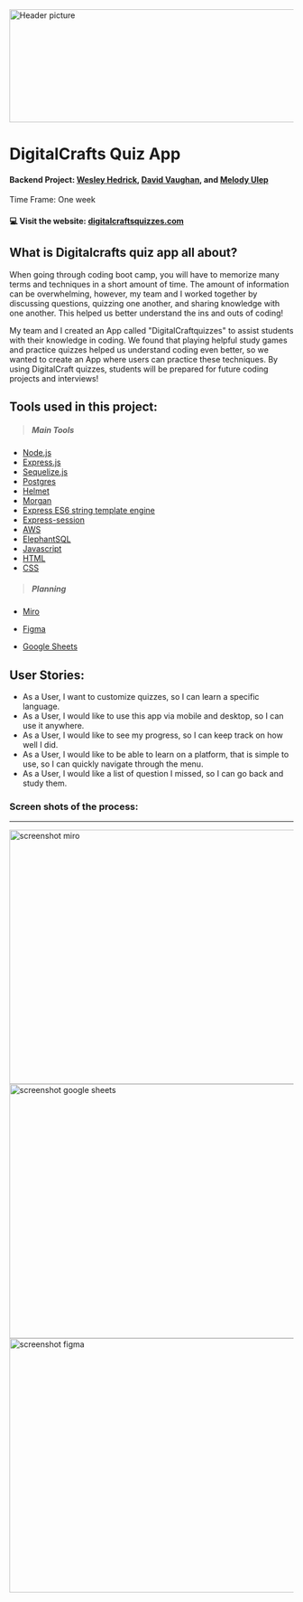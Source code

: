 <img src="https://github.com/wesleyhedrick/DigitalCraftsQuizApp/blob/master/public/stylesheets/images/readme-banner.png" width="800" height="200" alt="Header picture" />

# DigitalCrafts Quiz App



#### **Backend Project:** [Wesley Hedrick](https://github.com/wesleyhedrick), [David Vaughan](https://github.com/davidvaughan86), and [Melody Ulep](https://github.com/mculep)

Time Frame: One week


#### 💻  Visit the website: [digitalcraftsquizzes.com](https://digitalcraftsquizzes.com)



## What is Digitalcrafts quiz app all about?



When going through coding boot camp, you will have to memorize many terms and techniques in a short amount of time. The amount of information can be overwhelming, however, my team and I worked together by discussing questions, quizzing one another, and sharing knowledge with one another. This helped us better understand the ins and outs of coding!

My team and I created an App called "DigitalCraftquizzes" to assist students with their knowledge in coding. We found that playing helpful study games and practice quizzes helped us understand coding even better, so we wanted to create an App where users can practice these techniques. By using DigitalCraft quizzes, students will be prepared for future coding projects and interviews!



## Tools used in this project:

> ##### **Main Tools**

-   [Node.js](https://nodejs.org/en/)
-   [Express.js](https://expressjs.com)
-   [Sequelize.js](https://sequelize.org)
-   [Postgres](https://www.postgresql.org)
-   [Helmet](https://www.npmjs.com/package/helmet)
-   [Morgan](https://www.npmjs.com/package/morgan) 
-   [Express ES6 string template engine](https://www.npmjs.com/package/express-es6-template-engine)
-   [Express-session](https://www.npmjs.com/package/express-session)
-   [AWS](https://aws.amazon.com)
-   [ElephantSQL](https://www.elephantsql.com)
-   [Javascript](https://www.javascript.com)
-   [HTML](https://html.com)
-   [CSS](https://www.w3schools.com/html/)

> #####  **Planning**

* [Miro](https://miro.com/)

* [Figma](https://www.figma.com/)

* [Google Sheets](https://www.google.com/sheets/about/)

  

## User Stories:

- As a User, I want to customize quizzes, so I can learn a specific language.
- As a User, I would like to use this app via mobile and desktop, so I can use it anywhere.
- As a User, I would like to see my progress, so I can keep track on how well I did.
- As a User, I would like to be able to learn on a platform, that is simple to use, so I can quickly navigate through the menu.
- As a User, I would like a list of question I missed, so I can go back and study them. 



### Screen shots of the process:

---

<img src="https://github.com/wesleyhedrick/DigitalCraftsQuizApp/blob/master/public/stylesheets/images/miro.png" width="1000" height="450" alt="screenshot miro" />


<img src="https://github.com/wesleyhedrick/DigitalCraftsQuizApp/blob/master/public/stylesheets/images/google-sheets.png" width="1000" height="450" alt="screenshot google sheets" />


<img src="https://github.com/wesleyhedrick/DigitalCraftsQuizApp/blob/master/public/stylesheets/images/figma.png" width="1000" height="450" alt="screenshot figma" />


